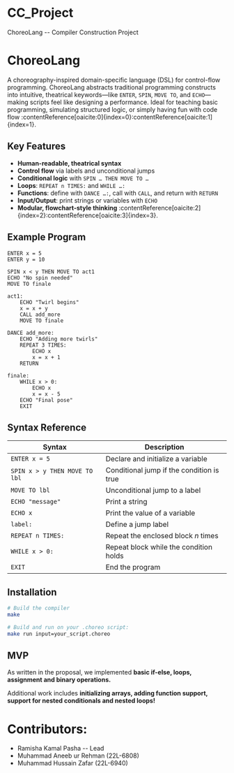 # CC_Project
ChoreoLang -- Compiler Construction Project


# ChoreoLang

A choreography-inspired domain-specific language (DSL) for control-flow programming. ChoreoLang abstracts traditional programming constructs into intuitive, theatrical keywords—like `ENTER`, `SPIN`, `MOVE TO`, and `ECHO`—making scripts feel like designing a performance. Ideal for teaching basic programming, simulating structured logic, or simply having fun with code flow :contentReference[oaicite:0]{index=0}:contentReference[oaicite:1]{index=1}.

## Key Features

- **Human-readable, theatrical syntax**  
- **Control flow** via labels and unconditional jumps  
- **Conditional logic** with `SPIN … THEN MOVE TO …`  
- **Loops**: `REPEAT n TIMES:` and `WHILE …:`  
- **Functions**: define with `DANCE …:`, call with `CALL`, and return with `RETURN`  
- **Input/Output**: print strings or variables with `ECHO`  
- **Modular, flowchart-style thinking** :contentReference[oaicite:2]{index=2}:contentReference[oaicite:3]{index=3}.

## Example Program

```choreo
ENTER x = 5
ENTER y = 10

SPIN x < y THEN MOVE TO act1
ECHO "No spin needed"
MOVE TO finale

act1:
    ECHO "Twirl begins"
    x = x + y
    CALL add_more
    MOVE TO finale

DANCE add_more:
    ECHO "Adding more twirls"
    REPEAT 3 TIMES:
        ECHO x
        x = x + 1
    RETURN

finale:
    WHILE x > 0:
        ECHO x
        x = x - 5
    ECHO "Final pose"
    EXIT
```


## Syntax Reference

| Syntax                          | Description                               |
|---------------------------------|-------------------------------------------|
| `ENTER x = 5`                   | Declare and initialize a variable         |
| `SPIN x > y THEN MOVE TO lbl`   | Conditional jump if the condition is true |
| `MOVE TO lbl`                   | Unconditional jump to a label             |
| `ECHO "message"`                | Print a string                            |
| `ECHO x`                        | Print the value of a variable             |
| `label:`                        | Define a jump label                       |
| `REPEAT n TIMES:`               | Repeat the enclosed block _n_ times       |
| `WHILE x > 0:`                  | Repeat block while the condition holds    |
| `EXIT`                          | End the program                           | :contentReference[oaicite:6]{index=6}:contentReference[oaicite:7]{index=7}

## Installation

```bash
# Build the compiler
make
```

```bash
# Build and run on your .choreo script:
make run input=your_script.choreo
```

## MVP
As written in the proposal, we implemented **basic if-else, loops, assignment and binary operations.**

Additional work includes **initializing arrays, adding function support, support for nested conditionals and nested loops!**

# Contributors:
- Ramisha Kamal Pasha -- Lead
- Muhammad Aneeb ur Rehman (22L-6808)
- Muhammad Hussain Zafar (22L-6940) 
